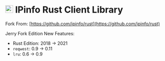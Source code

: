# <img src="https://ipinfo.io/static/ipinfo-small.svg" alt="IPinfo" width="24"/> IPinfo Rust Client Library

Fork From: [https://github.com/ipinfo/rust](https://github.com/ipinfo/rust)

Jerry Fork Edition New Features:

* Rust Edition: 2018 -> 2021
* `reqwest`: 0.9 -> 0.11
* `lru`: 0.6 -> 0.9
